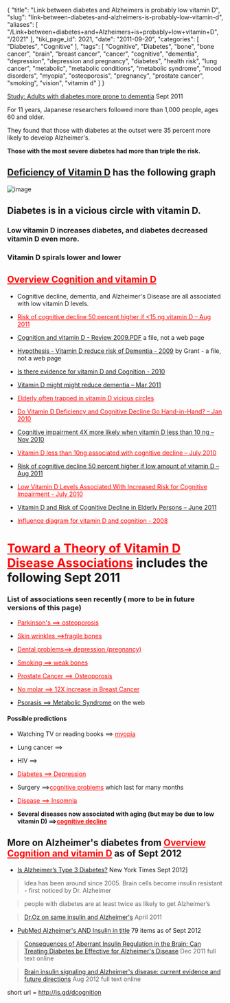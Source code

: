 {
    "title": "Link between diabetes and Alzheimers is probably low vitamin D",
    "slug": "link-between-diabetes-and-alzheimers-is-probably-low-vitamin-d",
    "aliases": [
        "/Link+between+diabetes+and+Alzheimers+is+probably+low+vitamin+D",
        "/2021"
    ],
    "tiki_page_id": 2021,
    "date": "2011-09-20",
    "categories": [
        "Diabetes",
        "Cognitive"
    ],
    "tags": [
        "Cognitive",
        "Diabetes",
        "bone",
        "bone cancer",
        "brain",
        "breast cancer",
        "cancer",
        "cognitive",
        "dementia",
        "depression",
        "depression and pregnancy",
        "diabetes",
        "health risk",
        "lung cancer",
        "metabolic",
        "metabolic conditions",
        "metabolic syndrome",
        "mood disorders",
        "myopia",
        "osteoporosis",
        "pregnancy",
        "prostate cancer",
        "smoking",
        "vision",
        "vitamin d"
    ]
}


[Study: Adults with diabetes more prone to dementia](http://www.whec.com/news/stories/S2291815.shtml?cat=566) Sept 2011

For 11 years, Japanese researchers followed more than 1,000 people, ages 60 and older.  

They found that those with diabetes at the outset were 35 percent more likely to develop Alzheimer's.  

 **Those with the most severe diabetes had more than triple the risk.** 

## [Deficiency of Vitamin D](/categories/deficiency-of-vitamin-d) has the following graph

<img src="/attachments/d3.mock.jpg" alt="image">

## Diabetes is in a vicious circle with vitamin D.

### Low vitamin D increases diabetes, and diabetes decreased vitamin D even more.

### Vitamin D spirals lower and lower

## <a href="/posts/overview-cognition-and-vitamin-d" style="color: red; text-decoration: underline;" title="This link has an unknown page_id: 584">Overview Cognition and vitamin D</a>

* Cognitive decline, dementia, and Alzheimer's Disease are all associated with low vitamin D levels.

* <a href="/posts/risk-of-cognitive-decline-50-percent-higher-if-15-ng-vitamin-d" style="color: red; text-decoration: underline;" title="This link has an unknown page_id: 1869">Risk of cognitive decline 50 percent higher if <15 ng vitamin D – Aug 2011</a>

* [Cognition and vitamin D - Review 2009.PDF](https://www.VitaminDWiki.com/tiki-download_file.php?fileId=1898) a file, not a web page

* [Hypothesis - Vitamin D reduce risk of Dementia - 2009](https://www.VitaminDWiki.com/tiki-download_file.php?fileId=460) by Grant - a file, not a web page

* [Is there evidence for vitamin D and Cognition - 2010](https://www.VitaminDWiki.com/tiki-download_file.php?fileId=459)

* [Vitamin D might might reduce dementia – Mar 2011](/posts/vitamin-d-might-might-reduce-dementia)

* <a href="/posts/elderly-often-trapped-in-vitamin-d-vicious-circles" style="color: red; text-decoration: underline;" title="This link has an unknown page_id: 884">Elderly often trapped in vitamin D vicious circles</a>

* <a href="/posts/do-vitamin-d-deficiency-and-cognitive-decline-go-hand-in-hand" style="color: red; text-decoration: underline;" title="This link has an unknown page_id: 379">Do Vitamin D Deficiency and Cognitive Decline Go Hand-in-Hand? – Jan 2010</a>

* [Cognitive impairment 4X more likely when vitamin D less than 10 ng – Nov 2010](/posts/cognitive-impairment-4x-more-likely-when-vitamin-d-less-than-10-ng)

* <a href="/posts/vitamin-d-less-than-10ng-associated-with-cognitive-decline" style="color: red; text-decoration: underline;" title="This link has an unknown page_id: 887">Vitamin D less than 10ng associated with cognitive decline – July 2010</a>

* [Risk of cognitive decline 50 percent higher if low amount of vitamin D – Aug 2011](/posts/risk-of-cognitive-decline-50-percent-higher-if-low-amount-of-vitamin-d)

* <a href="/posts/low-vitamin-d-levels-associated-with-increased-risk-for-cognitive-impairment" style="color: red; text-decoration: underline;" title="This link has an unknown page_id: 598">Low Vitamin D Levels Associated With Increased Risk for Cognitive Impairment - July 2010</a>

* [Vitamin D and Risk of Cognitive Decline in Elderly Persons – June 2011](/posts/vitamin-d-and-risk-of-cognitive-decline-in-elderly-persons) 

* <a href="/posts/influence-diagram-for-vitamin-d-and-cognition-2008" style="color: red; text-decoration: underline;" title="This link has an unknown page_id: 855">Influence diagram for vitamin D and cognition - 2008</a>

# <a href="/posts/toward-a-theory-of-vitamin-d-disease-associations" style="color: red; text-decoration: underline;" title="This link has an unknown page_id: 1817">Toward a Theory of Vitamin D Disease Associations</a> includes the following Sept 2011

### List of associations seen recently ( more to be in future versions of this page)

* <a href="/posts/parkinsons-osteoporosis" style="color: red; text-decoration: underline;" title="This link has an unknown page_id: 484">Parkinson's ==> osteoporosis</a>

* <a href="/posts/skin-wrinkles-fragile-bones" style="color: red; text-decoration: underline;" title="This link has an unknown page_id: 1710">Skin wrinkles ==>fragile bones</a>

* <a href="/posts/dental-problems-depression-pregnancy" style="color: red; text-decoration: underline;" title="This link has an unknown page_id: 1384">Dental problems==> depression (pregnancy)</a>

* <a href="/posts/smoking-weak-bones" style="color: red; text-decoration: underline;" title="This link has an unknown page_id: 341">Smoking ==> weak bones</a>

* <a href="/posts/prostate-cancer-osteoporosis" style="color: red; text-decoration: underline;" title="This link has an unknown page_id: 1798">Prostate Cancer ==> Osteoporosis</a>

* <a href="/posts/no-molar-12x-increase-in-breast-cancer" style="color: red; text-decoration: underline;" title="This link has an unknown page_id: 1832">No molar ==> 12X increase in Breast Cancer</a>

* [Psorasis ==> Metabolic Syndrome](http://www.ncbi.nlm.nih.gov/pubmed/21747838)  on the web

#### Possible predictions

* Watching TV or reading books ==> <a href="/posts/myopia" style="color: red; text-decoration: underline;" title="This link has an unknown page_id: 287">myopia</a>

* Lung cancer ==>

* HIV ==>

* <a href="/posts/diabetes-depression" style="color: red; text-decoration: underline;" title="This link has an unknown page_id: 1739">Diabetes ==> Depression </a>

* Surgery ==><a href="/posts/cognitive-problems" style="color: red; text-decoration: underline;" title="This link has an unknown page_id: 584">cognitive problems</a> which last for many months

* <a href="/posts/disease-insomnia" style="color: red; text-decoration: underline;" title="This link has an unknown page_id: 1052">Disease ==> Insomnia</a>

*  **Several diseases now associated with aging (but may be due to low vitamin D) ==><a href="/posts/cognitive-decline" style="color: red; text-decoration: underline;" title="This link has an unknown page_id: 584">cognitive decline</a>** 

## More on Alzheimer's diabetes from <a href="/posts/overview-cognition-and-vitamin-d" style="color: red; text-decoration: underline;" title="This link has an unknown page_id: 584">Overview Cognition and vitamin D</a> as of Sept 2012

* [Is Alzheimer’s Type 3 Diabetes?](http://opinionator.blogs.nytimes.com/2012/09/25/bittman-is-alzheimers-type-3-diabetes/) New York Times Sept 2012]

> Idea has been around since 2005. Brain cells become insulin resistant - first noticed by Dr. Alzheimer

> people with diabetes are at least twice as likely to get Alzheimer’s

> [Dr.Oz on same insulin and Alzheimer's](http://www.doctoroz.com/videos/alzheimers-diabetes-brain) April 2011

* [PubMed Alzheimer's AND Insulin in title](http://www.ncbi.nlm.nih.gov/pubmed?term=(Alzheimer's%5BTitle%5D)%20AND%20Insulin%5BTitle%5D) 79 items as of Sept 2012

> [Consequences of Aberrant Insulin Regulation in the Brain: Can Treating Diabetes be Effective for Alzheimer's Disease](http://www.ncbi.nlm.nih.gov/pubmed/22654727) Dec 2011  full text online

> [Brain insulin signaling and Alzheimer's disease: current evidence and future directions](http://www.ncbi.nlm.nih.gov/pubmed/22205300) Aug 2012 full text online

short url = http://is.gd/dcognition